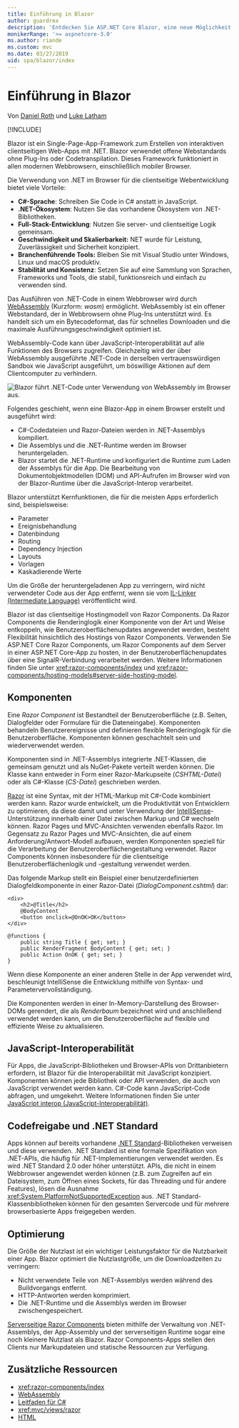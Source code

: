 ```yaml
---
title: Einführung in Blazor
author: guardrex
description: 'Entdecken Sie ASP.NET Core Blazor, eine neue Möglichkeit, interaktive clientseitige Apps mit .NET zu erstellen, die im Browser mit WebAssembly ausgeführt werden.'
monikerRange: '>= aspnetcore-3.0'
ms.author: riande
ms.custom: mvc
ms.date: 03/27/2019
uid: spa/blazor/index
---
```

# <a name="introduction-to-blazor"></a>Einführung in Blazor

Von [Daniel Roth](https://github.com/danroth27) und [Luke Latham](https://github.com/guardrex)

[!INCLUDE[](~/includes/razor-components-preview-notice.md)]

Blazor ist ein Single-Page-App-Framework zum Erstellen von interaktiven clientseitigen Web-Apps mit .NET. Blazor verwendet offene Webstandards ohne Plug-Ins oder Codetranspilation. Dieses Framework funktioniert in allen modernen Webbrowsern, einschließlich mobiler Browser.

Die Verwendung von .NET im Browser für die clientseitige Webentwicklung bietet viele Vorteile:

* **C#-Sprache**: Schreiben Sie Code in C# anstatt in JavaScript.
* **.NET-Ökosystem**: Nutzen Sie das vorhandene Ökosystem von .NET-Bibliotheken.
* **Full-Stack-Entwicklung**: Nutzen Sie server- und clientseitige Logik gemeinsam.
* **Geschwindigkeit und Skalierbarkeit:** NET wurde für Leistung, Zuverlässigkeit und Sicherheit konzipiert.
* **Branchenführende Tools:** Bleiben Sie mit Visual Studio unter Windows, Linux und macOS produktiv.
* **Stabilität und Konsistenz**:  Setzen Sie auf eine Sammlung von Sprachen, Frameworks und Tools, die stabil, funktionsreich und einfach zu verwenden sind.

Das Ausführen von .NET-Code in einem Webbrowser wird durch [WebAssembly](http://webassembly.org) (Kurzform: *wasm*) ermöglicht. WebAssembly ist ein offener Webstandard, der in Webbrowsern ohne Plug-Ins unterstützt wird. Es handelt sich um ein Bytecodeformat, das für schnelles Downloaden und die maximale Ausführungsgeschwindigkeit optimiert ist.

WebAssembly-Code kann über JavaScript-Interoperabilität auf alle Funktionen des Browsers zugreifen. Gleichzeitig wird der über WebAssembly ausgeführte .NET-Code in derselben vertrauenswürdigen Sandbox wie JavaScript ausgeführt, um böswillige Aktionen auf dem Clientcomputer zu verhindern.

![Blazor führt .NET-Code unter Verwendung von WebAssembly im Browser aus.](index/_static/blazor.png)

Folgendes geschieht, wenn eine Blazor-App in einem Browser erstellt und ausgeführt wird:

* C#-Codedateien und Razor-Dateien werden in .NET-Assemblys kompiliert.
* Die Assemblys und die .NET-Runtime werden im Browser heruntergeladen.
* Blazor startet die .NET-Runtime und konfiguriert die Runtime zum Laden der Assemblys für die App. Die Bearbeitung von Dokumentobjektmodellen (DOM) und API-Aufrufen im Browser wird von der Blazor-Runtime über die JavaScript-Interop verarbeitet.

Blazor unterstützt Kernfunktionen, die für die meisten Apps erforderlich sind, beispielsweise:

* Parameter
* Ereignisbehandlung
* Datenbindung
* Routing
* Dependency Injection
* Layouts
* Vorlagen
* Kaskadierende Werte

Um die Größe der heruntergeladenen App zu verringern, wird nicht verwendeter Code aus der App entfernt, wenn sie vom [IL-Linker (Intermediate Language)](xref:host-and-deploy/razor-components/configure-linker) veröffentlicht wird.

Blazor ist das clientseitige Hostingmodell von Razor Components. Da Razor Components die Renderinglogik einer Komponente von der Art und Weise entkoppeln, wie Benutzeroberflächenupdates angewendet werden, besteht Flexibilität hinsichtlich des Hostings von Razor Components. Verwenden Sie ASP.NET Core Razor Components, um Razor Components auf dem Server in einer ASP.NET Core-App zu hosten, in der Benutzeroberflächenupdates über eine SignalR-Verbindung verarbeitet werden. Weitere Informationen finden Sie unter <xref:razor-components/index> und <xref:razor-components/hosting-models#server-side-hosting-model>. 

## <a name="components"></a>Komponenten

Eine *Razor Component* ist Bestandteil der Benutzeroberfläche (z.B. Seiten, Dialogfelder oder Formulare für die Dateneingabe). Komponenten behandeln Benutzerereignisse und definieren flexible Renderinglogik für die Benutzeroberfläche. Komponenten können geschachtelt sein und wiederverwendet werden.

Komponenten sind in .NET-Assemblys integrierte .NET-Klassen, die gemeinsam genutzt und als NuGet-Pakete verteilt werden können. Die Klasse kann entweder in Form einer Razor-Markupseite (*CSHTML-Datei*) oder als C#-Klasse (*CS-Datei*) geschrieben werden.

[Razor](xref:mvc/views/razor) ist eine Syntax, mit der HTML-Markup mit C#-Code kombiniert werden kann. Razor wurde entwickelt, um die Produktivität von Entwicklern zu optimieren, da diese damit und unter Verwendung der [IntelliSense](/visualstudio/ide/using-intellisense)-Unterstützung innerhalb einer Datei zwischen Markup und C# wechseln können. Razor Pages und MVC-Ansichten verwenden ebenfalls Razor. Im Gegensatz zu Razor Pages und MVC-Ansichten, die auf einem Anforderung/Antwort-Modell aufbauen, werden Komponenten speziell für die Verarbeitung der Benutzeroberflächengestaltung verwendet. Razor Components können insbesondere für die clientseitige Benutzeroberflächenlogik und -gestaltung verwendet werden.

Das folgende Markup stellt ein Beispiel einer benutzerdefinierten Dialogfeldkomponente in einer Razor-Datei (*DialogComponent.cshtml*) dar:

```cshtml
<div>
    <h2>@Title</h2>
    @BodyContent
    <button onclick=@OnOK>OK</button>
</div>

@functions {
    public string Title { get; set; }
    public RenderFragment BodyContent { get; set; }
    public Action OnOK { get; set; }
}
```

Wenn diese Komponente an einer anderen Stelle in der App verwendet wird, beschleunigt IntelliSense die Entwicklung mithilfe von Syntax- und Parametervervollständigung.

Die Komponenten werden in einer In-Memory-Darstellung des Browser-DOMs gerendert, die als *Renderbaum* bezeichnet wird und anschließend verwendet werden kann, um die Benutzeroberfläche auf flexible und effiziente Weise zu aktualisieren.

## <a name="javascript-interop"></a>JavaScript-Interoperabilität

Für Apps, die JavaScript-Bibliotheken und Browser-APIs von Drittanbietern erfordern, ist Blazor für die Interoperabilität mit JavaScript konzipiert. Komponenten können jede Bibliothek oder API verwenden, die auch von JavaScript verwendet werden kann. C#-Code kann JavaScript-Code abfragen, und umgekehrt. Weitere Informationen finden Sie unter [JavaScript interop (JavaScript-Interoperabilität)](xref:razor-components/javascript-interop).

## <a name="code-sharing-and-net-standard"></a>Codefreigabe und .NET Standard

Apps können auf bereits vorhandene [.NET Standard](/dotnet/standard/net-standard)-Bibliotheken verweisen und diese verwenden. .NET Standard ist eine formale Spezifikation von .NET-APIs, die häufig für .NET-Implementierungen verwendet werden. Es wird .NET Standard 2.0 oder höher unterstützt. APIs, die nicht in einem Webbrowser angewendet werden können (z.B. zum Zugreifen auf ein Dateisystem, zum Öffnen eines Sockets, für das Threading und für andere Features), lösen die Ausnahme <xref:System.PlatformNotSupportedException> aus. .NET Standard-Klassenbibliotheken können für den gesamten Servercode und für mehrere browserbasierte Apps freigegeben werden.

## <a name="optimization"></a>Optimierung

Die Größe der Nutzlast ist ein wichtiger Leistungsfaktor für die Nutzbarkeit einer App. Blazor optimiert die Nutzlastgröße, um die Downloadzeiten zu verringern:

* Nicht verwendete Teile von .NET-Assemblys werden während des Buildvorgangs entfernt.
* HTTP-Antworten werden komprimiert.
* Die .NET-Runtime und die Assemblys werden im Browser zwischengespeichert.

[Serverseitige Razor Components](xref:razor-components/index) bieten mithilfe der Verwaltung von .NET-Assemblys, der App-Assembly und der serverseitigen Runtime sogar eine noch kleinere Nutzlast als Blazor. Razor Components-Apps stellen den Clients nur Markupdateien und statische Ressourcen zur Verfügung.

## <a name="additional-resources"></a>Zusätzliche Ressourcen

* <xref:razor-components/index>
* [WebAssembly](http://webassembly.org/)
* [Leitfaden für C#](/dotnet/csharp/)
* <xref:mvc/views/razor>
* [HTML](https://www.w3.org/html/)
